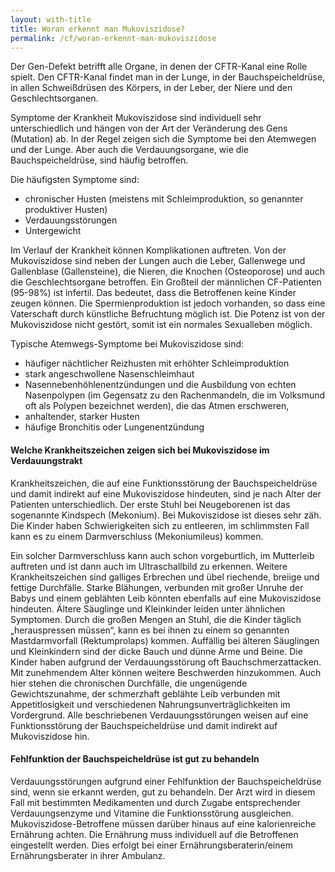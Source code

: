 ```yaml
---
layout: with-title
title: Woran erkennt man Mukoviszidose?
permalink: /cf/woran-erkennt-man-mukoviszidose
---
```


Der Gen-Defekt betrifft alle Organe, in denen der CFTR-Kanal eine Rolle spielt. Den CFTR-Kanal findet man in der Lunge, in der Bauchspeicheldrüse, in allen Schweißdrüsen des Körpers, in der Leber, der Niere und den Geschlechtsorganen.

Symptome der Krankheit Mukoviszidose sind individuell sehr unterschiedlich und hängen von der Art der Veränderung des Gens (Mutation) ab. In der Regel zeigen sich die Symptome bei den Atemwegen und der Lunge. Aber auch die Verdauungsorgane, wie die Bauchspeicheldrüse, sind häufig betroffen.

Die häufigsten Symptome sind:

* chronischer Husten (meistens mit Schleimproduktion, so genannter produktiver Husten)
* Verdauungsstörungen
* Untergewicht

Im Verlauf der Krankheit können Komplikationen auftreten. Von der Mukoviszidose sind neben der Lungen auch die Leber, Gallenwege und Gallenblase (Gallensteine), die Nieren, die Knochen (Osteoporose) und auch die Geschlechtsorgane betroffen. Ein Großteil der männlichen CF-Patienten (95-98%) ist infertil. Das bedeutet, dass die Betroffenen keine Kinder zeugen können. Die Spermienproduktion ist jedoch vorhanden, so dass eine Vaterschaft durch künstliche Befruchtung möglich ist. Die Potenz ist von der Mukoviszidose nicht gestört, somit ist ein normales Sexualleben möglich.

Typische Atemwegs-Symptome bei Mukoviszidose sind:

* häufiger nächtlicher Reizhusten mit erhöhter Schleimproduktion
* stark angeschwollene Nasenschleimhaut
* Nasennebenhöhlenentzündungen und die Ausbildung von echten Nasenpolypen (im Gegensatz zu den Rachenmandeln, die im Volksmund oft als Polypen bezeichnet werden), die das Atmen erschweren,
* anhaltender, starker Husten
* häufige Bronchitis oder Lungenentzündung

#### Welche Krankheitszeichen zeigen sich bei Mukoviszidose im Verdauungstrakt
Krankheitszeichen, die auf eine Funktionsstörung der Bauchspeicheldrüse und damit indirekt auf eine Mukoviszidose hindeuten, sind je nach Alter der Patienten unterschiedlich. Der erste Stuhl bei Neugeborenen ist das sogenannte Kindspech (Mekonium). Bei Mukoviszidose ist dieses sehr zäh. Die Kinder haben Schwierigkeiten sich zu entleeren, im schlimmsten Fall kann es zu einem Darmverschluss (Mekoniumileus) kommen.

Ein solcher Darmverschluss kann auch schon vorgeburtlich, im Mutterleib auftreten und ist dann auch im Ultraschallbild zu erkennen. Weitere Krankheitszeichen sind galliges Erbrechen und übel riechende, breiige und fettige Durchfälle. Starke Blähungen, verbunden mit großer Unruhe der Babys und einem geblähten Leib könnten ebenfalls auf eine Mukoviszidose hindeuten. Ältere Säuglinge und Kleinkinder leiden unter ähnlichen Symptomen. Durch die großen Mengen an Stuhl, die die Kinder täglich „herauspressen müssen“, kann es bei ihnen zu einem so genannten Mastdarmvorfall (Rektumprolaps) kommen. Auffällig bei älteren Säuglingen und Kleinkindern sind der dicke Bauch und dünne Arme und Beine. Die Kinder haben aufgrund der Verdauungsstörung oft Bauchschmerzattacken. Mit zunehmendem Alter können weitere Beschwerden hinzukommen. Auch hier stehen die chronischen Durchfälle, die ungenügende Gewichtszunahme, der schmerzhaft geblähte Leib verbunden mit Appetitlosigkeit und verschiedenen Nahrungsunverträglichkeiten im Vordergrund. Alle beschriebenen Verdauungsstörungen weisen auf eine Funktionsstörung der Bauchspeicheldrüse und damit indirekt auf Mukoviszidose hin.

#### Fehlfunktion der Bauchspeicheldrüse ist gut zu behandeln
Verdauungsstörungen aufgrund einer Fehlfunktion der Bauchspeicheldrüse sind, wenn sie erkannt werden, gut zu behandeln. Der Arzt wird in diesem Fall mit bestimmten Medikamenten und durch Zugabe entsprechender Verdauungsenzyme und Vitamine die Funktionsstörung ausgleichen. Mukoviszidose-Betroffene müssen darüber hinaus auf eine kalorienreiche Ernährung achten. Die Ernährung muss individuell auf die Betroffenen eingestellt werden. Dies erfolgt bei einer Ernährungsberaterin/einem Ernährungsberater in ihrer Ambulanz.